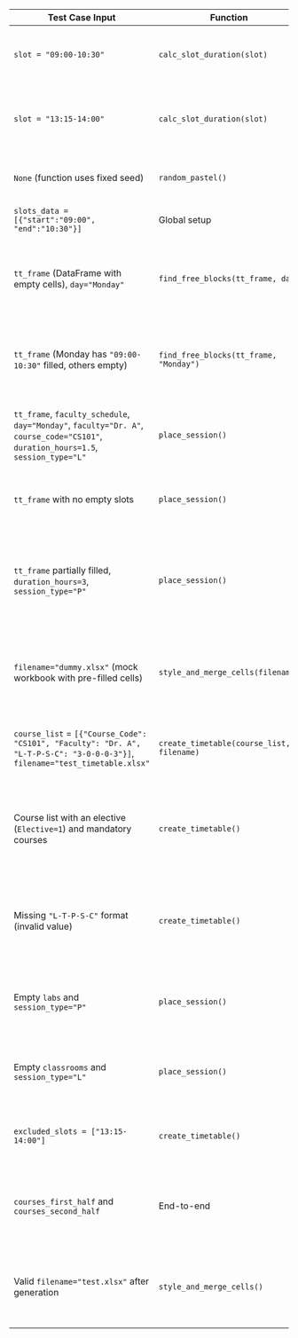 | **Test Case Input**                                                                                                                | **Function**                              | **Description**                                                                | **Expected Output**                                                                           |
| ---------------------------------------------------------------------------------------------------------------------------------- | ----------------------------------------- | ------------------------------------------------------------------------------ | --------------------------------------------------------------------------------------------- |
| `slot = "09:00-10:30"`                                                                                                             | `calc_slot_duration(slot)`                | Tests calculation of slot duration in hours                                    | `1.5`                                                                                         |
| `slot = "13:15-14:00"`                                                                                                             | `calc_slot_duration(slot)`                | Verifies correct duration for shorter (45-min) slot                            | `0.75`                                                                                        |
| `None` (function uses fixed seed)                                                                                                  | `random_pastel()`                         | Checks random pastel color generation                                          | Returns a valid 6-digit HEX string like `"F1DCC3"` (values in range 180–255)                  |
| `slots_data = [{"start":"09:00", "end":"10:30"}]`                                                                                  | Global setup                              | Verifies slot key formatting                                                   | `["09:00-10:30"]`                                                                             |
| `tt_frame` (DataFrame with empty cells), `day="Monday"`                                                                            | `find_free_blocks(tt_frame, day)`         | Ensures free slot grouping works correctly when all slots empty                | Returns list with all slots in a single group                                                 |
| `tt_frame` (Monday has `"09:00-10:30"` filled, others empty)                                                                       | `find_free_blocks(tt_frame, "Monday")`    | Tests if function separates occupied and free slot blocks properly             | Returns groups excluding `"09:00-10:30"`                                                      |
| `tt_frame`, `faculty_schedule`, `day="Monday"`, `faculty="Dr. A"`, `course_code="CS101"`, `duration_hours=1.5`, `session_type="L"` | `place_session()`                         | Tests placement of a 1.5-hour lecture in an empty timetable                    | Fills one or more slots in the timetable with `"CS101 (<room>)"` and updates faculty schedule |
| `tt_frame` with no empty slots                                                                                                     | `place_session()`                         | Tests failure case when no suitable slot group is available                    | Returns `False`                                                                               |
| `tt_frame` partially filled, `duration_hours=3`, `session_type="P"`                                                                | `place_session()`                         | Checks placement of 3-hour lab by splitting across multiple blocks if possible | Allocates lab slots `"CS102 (Lab-<room>)"` if available                                       |
| `filename="dummy.xlsx"` (mock workbook with pre-filled cells)                                                                      | `style_and_merge_cells(filename)`         | Verifies merging of consecutive identical values and coloring of cells         | Merged cells for same course, with consistent fill color, center alignment, borders applied   |
| `course_list` = `[{"Course_Code": "CS101", "Faculty": "Dr. A", "L-T-P-S-C": "3-0-0-0-3"}]`, `filename="test_timetable.xlsx"`       | `create_timetable(course_list, filename)` | Tests timetable creation with one course and 3 lectures                        | Generates `test_timetable.xlsx` with 3 lecture blocks, styled and merged                      |
| Course list with an elective (`Elective=1`) and mandatory courses                                                                  | `create_timetable()`                      | Checks correct random selection and placement of one elective                  | Elective course named `"Elective"` placed randomly, merged properly                           |
| Missing `"L-T-P-S-C"` format (invalid value)                                                                                       | `create_timetable()`                      | Tests exception handling when course credit format invalid                     | Skips course gracefully without breaking                                                      |
| Empty `labs` and `session_type="P"`                                                                                                | `place_session()`                         | Ensures system handles “no labs available” condition                           | Prints `"No labs available for <course_code>"` and returns `False`                            |
| Empty `classrooms` and `session_type="L"`                                                                                          | `place_session()`                         | Ensures system handles “no classrooms available” condition                     | Prints `"No classrooms available for <course_code>"` and returns `False`                      |
| `excluded_slots = ["13:15-14:00"]`                                                                                                 | `create_timetable()`                      | Checks whether excluded slots remain blank                                     | Excluded slot cells are always empty in output Excel                                          |
| `courses_first_half` and `courses_second_half`                                                                                     | End-to-end                                | Tests whether both half-semester timetables are generated                      | Two files created: `timetable_first_half.xlsx`, `timetable_second_half.xlsx`                  |
| Valid `filename="test.xlsx"` after generation                                                                                      | `style_and_merge_cells()`                 | Ensures color palette does not repeat after 20 unique courses                  | Fallback random colors generated after 20th course                                            |

